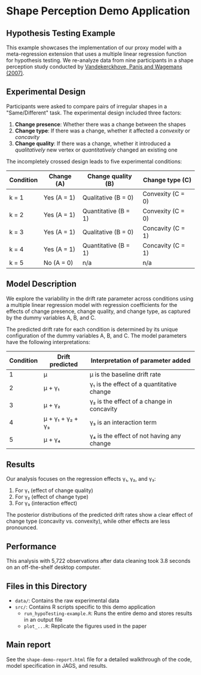 # Shape Perception Demo Application
## Hypothesis Testing Example

This example showcases the implementation of our proxy model with a meta-regression extension that uses a multiple linear regression function for hypothesis testing. We re-analyze data from nine participants in a shape perception study conducted by [Vandekerckhove, Panis and Wagemans (2007)](https://link.springer.com/article/10.3758/BF03193960).

## Experimental Design

Participants were asked to compare pairs of irregular shapes in a "Same/Different" task. The experimental design included three factors:

1. **Change presence**: Whether there was a change between the shapes
2. **Change type**: If there was a change, whether it affected a *convexity* or *concavity*
3. **Change quality**: If there was a change, whether it introduced a *qualitatively* new vertex or *quantitatively* changed an existing one

The incompletely crossed design leads to five experimental conditions:

| Condition | Change (A) | Change quality (B) | Change type (C) |
|-----------|------------|-------------------|----------------|
| k = 1     | Yes (A = 1) | Qualitative (B = 0) | Convexity (C = 0) |
| k = 2     | Yes (A = 1) | Quantitative (B = 1) | Convexity (C = 0) |
| k = 3     | Yes (A = 1) | Qualitative (B = 0) | Concavity (C = 1) |
| k = 4     | Yes (A = 1) | Quantitative (B = 1) | Concavity (C = 1) |
| k = 5     | No (A = 0)  | n/a | n/a |

## Model Description

We explore the variability in the drift rate parameter across conditions using a multiple linear regression model with regression coefficients for the effects of change presence, change quality, and change type, as captured by the dummy variables A, B, and C.

The predicted drift rate for each condition is determined by its unique configuration of the dummy variables A, B, and C. The model parameters have the following interpretations:

| Condition | Drift predicted | Interpretation of parameter added |
|-----------|----------------|-----------------------------------|
| 1 | μ | μ is the baseline drift rate |
| 2 | μ + γ₁ | γ₁ is the effect of a quantitative change |
| 3 | μ + γ₂ | γ₂ is the effect of a change in concavity |
| 4 | μ + γ₁ + γ₂ + γ₃ | γ₃ is an interaction term |
| 5 | μ + γ₄ | γ₄ is the effect of not having any change |

## Results

Our analysis focuses on the regression effects γ₁, γ₂, and γ₃:

1. For γ₁ (effect of change quality)
2. For γ₂ (effect of change type)
3. For γ₃ (interaction effect)

The posterior distributions of the predicted drift rates show a clear effect of change type (concavity vs. convexity), while other effects are less pronounced.

## Performance

This analysis with 5,722 observations after data cleaning took 3.8 seconds on an off-the-shelf desktop computer.

## Files in this Directory

- `data/`: Contains the raw experimental data
- `src/`: Contains R scripts specific to this demo application
  - `run_hypoTesting-example.R`: Runs the entire demo and stores results in an output file
  - `plot_...R`: Replicate the figures used in the paper

## Main report

See the `shape-demo-report.html` file for a detailed walkthrough of the code, model specification in JAGS, and results.
